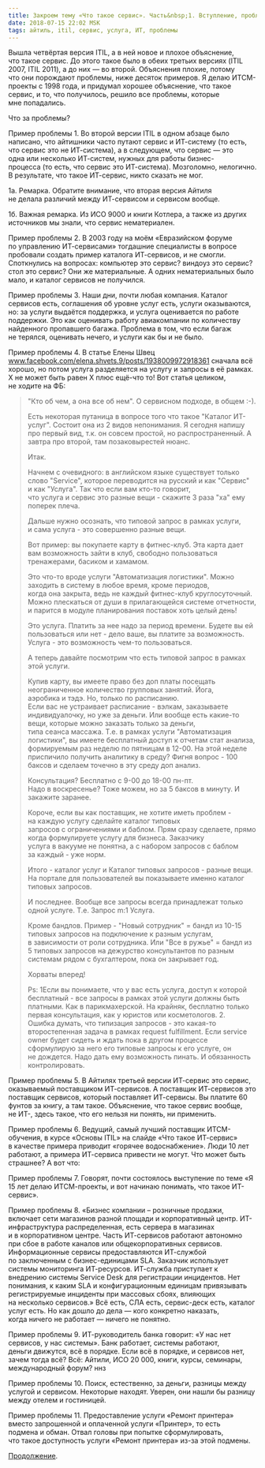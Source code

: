 ```yaml
---
title: Закроем тему «Что такое сервис». Часть&nbsp;1. Вступление, проблемы
date: 2018-07-15 22:02 MSK
tags: айтиль, itil, сервис, услуга, ИТ, проблемы
---
```


Вышла четвёртая версия ITIL, а в ней новое и плохое объяснение, что такое сервис. До этого такое было в обеих третьих версиях (ITIL 2007, ITIL 2011), а до них — во второй. Объяснения плохие, потому что они порождают проблемы, ниже десяток примеров. Я делаю ИТСМ-проекты с 1998 года, и придумал хорошее объяснение, что такое сервис, и то, что получилось, решило все проблемы, которые мне попадались.

Что за проблемы?

Пример проблемы 1. Во второй версии ITIL в одном абзаце было написано, что айтишники часто путают сервис и ИТ-систему (то есть, что сервис это не ИТ-система), а в следующем, что сервис — это одна или несколько ИТ-систем, нужных для работы бизнес-процесса (то есть, что сервис это ИТ-система). Мозголомно, нелогично. В результате, что такое ИТ-сервис, никто сказать не мог. 

1а. Ремарка. Обратите внимание, что вторая версия Айтиля не делала различий между ИТ-сервисом и сервисом вообще.   

1б. Важная ремарка. Из ИСО 9000 и книги Котлера, а также из других источников мы знали, что сервис нематериален.

Пример проблемы 2. В 2003 году на моём «Евразийском форуме по управлению ИТ-сервисами» тогдашние специалисты в вопросе пробовали создать пример каталога ИТ-сервисов, и не смогли. Споткнулись на вопросах: компьютер это сервис? виндоуз это сервис? стол это сервис? Они же материальные. А одних нематериальных было мало, и каталог сервисов не получился.

Пример проблемы 3. Наши дни, почти любая компания. Каталог сервисов есть, соглашения об уровне услуг есть, услуги оказываются, но: за услуги выдаётся поддержка, и услуга оценивается по работе поддержки. Это как оценивать работу авиакомпании по количеству найденного пропавшего багажа. Проблема в том, что если багаж не терялся, оценивать нечего, и услуги как бы и не было.

Пример проблемы 4. В статье Елены Швец www.facebook.com/elena.shvets.9/posts/1938009972918361 сначала всё хорошо, но потом услуга разделяется на услугу и запросы в её рамках. X не может быть равен Х плюс ещё-что то! 
Вот статья целиком, не ходите на ФБ:

>
>"Кто об чем, а она все об нем". О сервисном подходе, в общем :-).
>
>Есть некоторая путаница в вопросе того что такое "Каталог ИТ-услуг". Состоит она из 2 видов непонимания. Я сегодня напишу про первый вид, т.к. он совсем простой, но распространенный. А завтра про второй, там позаковырестей нюанс.
>
>Итак.
>
>Начнем с очевидного: в английском языке существует только слово "Service", которое переводится на русский и как "Сервис" и как "Услуга". Так что если вам кто-то говорит, что услуга и сервис это разные вещи - скажите 3 раза "ха" ему поперек плеча.
>
>Дальше нужно осознать, что типовой запрос в рамках услуги, и сама услуга - это совершенно разные вещи.
>
>Вот пример: вы покупаете карту в фитнес-клуб. Эта карта дает вам возможность зайти в клуб, свободно пользоваться тренажерами, басиком и хамамом.
>
>Это что-то вроде услуги "Автоматизация логистики". Можно заходить в систему в любое время, кроме периодов, когда она закрыта, ведь не каждый фитнес-клуб круглосуточный. Можно плескаться от души в прилагающейся системе отчетности, и парится в модуле планирования поставок хоть целый день!
>
>Это услуга. Платить за нее надо за период времени. Будете вы ей пользоваться или нет - дело ваше, вы платите за возможность. Услуга - это возможность чем-то пользоваться.
>
>А теперь давайте посмотрим что есть типовой запрос в рамках этой услуги.
>
>Купив карту, вы имеете право без доп платы посещать неограниченное количество групповых занятий. Йога, аэробика и тэдэ. Но, только по расписанию. Если вас не устраивает расписание - вэлкам, заказываете индивидуалочку, но уже за деньги. Или вообще есть какие-то вещи, которые можно заказать только за деньги, типа сеанса массажа.
>Т.е. в рамках услуги "Автоматизация логистики", вы имеете бесплатный доступ к отчетам стат анализа, формируемым раз неделю по пятницам в 12-00. На этой неделе приспичило получить аналитику в среду? Фигня вопрос - 100 баксов и сделаем точечно в эту среду доп анализ.
>
>Консультация? Бесплатно с 9-00 до 18-00 пн-пт. Надо в воскресенье? Тоже можем, но за 5 баксов в минуту. И закажите заранее.
>
>Короче, если вы как поставщик, не хотите иметь проблем - на каждую услугу сделайте каталог типовых запросов с ограничениями и баблом. Прям сразу сделаете, прямо когда формулируете услугу для бизнеса. Заказчику услуга в вакууме не понятна, а с набором запросов с баблом за каждый - уже норм.
>
>Итого - каталог услуг и Каталог типовых запросов - разные вещи. На портале для пользователей вы показываете именно каталог типовых запросов.
>
>И последнее. Вообще все запросы всегда принадлежат только одной услуге. Т.е. Запрос m:1 Услуга.
>
>Кроме бандлов. Пример - "Новый сотрудник" = бандл из 10-15 типовых запросов на подключение к разным услугам, в зависимости от роли сотрудника. Или "Все в ружье" = бандл из 5 типовых запросов на дежурство консультантов по разным системам рядом с бухгалтером, пока он закрывает год.
>
>Хорваты вперед!
>
>Ps: 1Если вы понимаете, что у вас есть услуга, доступ к которой бесплатный - все запросы в рамках этой услуги должны быть платными. Как в парикмахерской. На крайняк, бесплатно только первая консультация, как у юристов или косметологов. 2. Ошибка думать, что типизация запросов - это какая-то второстепенная задача в рамках request fulfillment. Если service owner будет сидеть и ждать пока в другом процессе сформулирую за него его типовые запросы к его услуге, он не дождется. Надо дать ему возможность пинать. И обязанность контролировать.

Пример проблемы 5. В Айтилях третьей версии ИТ-сервис это сервис, оказываемый поставщиком ИТ-сервисов. А поставщик ИТ-сервисов это поставщик сервисов, который поставляет ИТ-сервисы. Вы платите 60 фунтов за книгу, а там такое. Объяснение, что такое сервис вообще, не ИТ-, здесь такое, что его нельзя ни понять, ни применить.  

Пример проблемы 6. Ведущий, самый лучший поставщик ИТСМ-обучения, в курсе «Основы ITIL» на слайде «Что такое ИТ-сервис» в качестве примера приводит «горячее водоснабжение». Люди 10 лет работают, а примера ИТ-сервиса привести не могут. Что может быть страшнее? А вот что:

Пример проблемы 7. Говорят, почти состоялось выступение по теме «Я 15 лет делаю ИТСМ-проекты, и вот начинаю понимать, что такое ИТ-сервис».

Пример проблемы 8. «Бизнес компании – розничные продажи, включает сети магазинов разной площади и корпоративный центр. ИТ-инфраструктура распределенная, есть сервера в магазинах и в корпоративном центре. Часть ИТ-сервисов работают автономно при сбое в работе каналов или общекорпоративных сервисов. Информационные сервисы предоставляются ИТ-службой по заключенным с бизнес-единицами SLA. Заказчик использует системы мониторинга ИТ-ресурсов.  ИТ-служба приступает к внедрению системы Service Desk для регистрации инцидентов. Нет понимания, к каким SLA и конфигурационным единицам привязывать регистрируемые инциденты при массовых сбоях, влияющих на несколько сервисов.» Всё есть, СЛА есть, сервис-деск есть, каталог услуг есть. Но как дошло до дела — кого конкретно наказать, когда ничего не работает — ничего не понятно.  

Пример проблемы 9. ИТ-руководитель банка говорит: «У нас нет сервисов, у нас системы». Банк работает, системы работают, деньги движутся, всё в порядке. Если всё в порядке, и сервисов нет, зачем тогда всё? Всё: Айтили, ИСО 20 000, книги, курсы, семинары, международный форум? ннз

Пример проблемы 10. Поиск, естественно, за деньги, разницы между услугой и сервисом. Некоторые находят. Уверен, они нашли бы разницу между отелем и гостиницей. 

Пример проблемы 11. Предоставление услуги «Ремонт принтера» вместо запрошенной и оплаченной услуги «Принтер», то есть подмена и обман. Отвал головы при попытке сформулировать, что такое доступность услуги «Ремонт принтера» из-за этой подмены. 

[Продолжение](2019-05-08-why-do-we-need-service.html).
